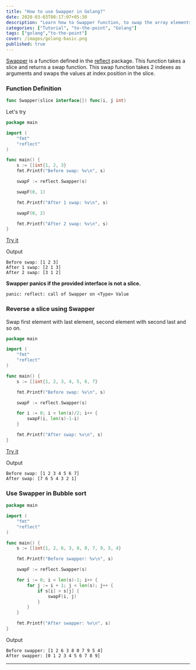 ```yaml
---
title: "How to use Swapper in Golang?"
date: 2020-03-03T08:17:07+05:30
description: "Learn how to Swapper function, to swap the array elements."
categories: ["Tutorial", "to-the-point", "Golang"]
tags: ["golang","to-the-point"]
cover: /images/golang-basic.png
published: true
---
```


[Swapper](https://golang.org/pkg/reflect/#Swapper) is a function defined in the [reflect](https://golang.org/pkg/reflect/) package. This function takes a slice and returns a swap function. This swap function takes 2 indexes as arguments and swaps the values at index position in the slice. 

### Function Definition

```go
func Swapper(slice interface{}) func(i, j int)
```

Let's try

```go
package main

import (
	"fmt"
	"reflect"
)

func main() {
	s := []int{1, 2, 3}
	fmt.Printf("Before swap: %v\n", s)

	swapF := reflect.Swapper(s)

	swapF(0, 1)

	fmt.Printf("After 1 swap: %v\n", s)

	swapF(0, 2)

	fmt.Printf("After 2 swap: %v\n", s)
}
```
[Try it](https://play.golang.org/p/pljUgJ0mEnJ)

Output
```
Before swap: [1 2 3]
After 1 swap: [2 1 3]
After 2 swap: [3 1 2]
```

**Swapper panics if the provided interface is not a slice.**

```
panic: reflect: call of Swapper on <Type> Value
```

### Reverse a slice using Swapper

Swap first element with last element, second element with second last and so on.  

```go
package main

import (
	"fmt"
	"reflect"
)

func main() {
	s := []int{1, 2, 3, 4, 5, 6, 7}

	fmt.Printf("Before swap: %v\n", s)

	swapF := reflect.Swapper(s)

	for i := 0; i < len(s)/2; i++ {
		swapF(i, len(s)-1-i)
	}

	fmt.Printf("After swap: %v\n", s)
}

```
[Try it](https://play.golang.org/p/yFtphVvgvBN)

Output

```
Before swap: [1 2 3 4 5 6 7]
After swap: [7 6 5 4 3 2 1]
```

### Use Swapper in Bubble sort

```go
package main

import (
	"fmt"
	"reflect"
)

func main() {
	s := []int{1, 2, 6, 3, 8, 0, 7, 9, 5, 4}

	fmt.Printf("Before swapper: %v\n", s)

	swapF := reflect.Swapper(s)

	for i := 0; i < len(s)-1; i++ {
		for j := i + 1; j < len(s); j++ {
			if s[i] > s[j] {
				swapF(i, j)
			}
		}
	}

	fmt.Printf("After swapper: %v\n", s)
}
```
Output

```
Before swapper: [1 2 6 3 8 0 7 9 5 4]
After swapper: [0 1 2 3 4 5 6 7 8 9]
```

---